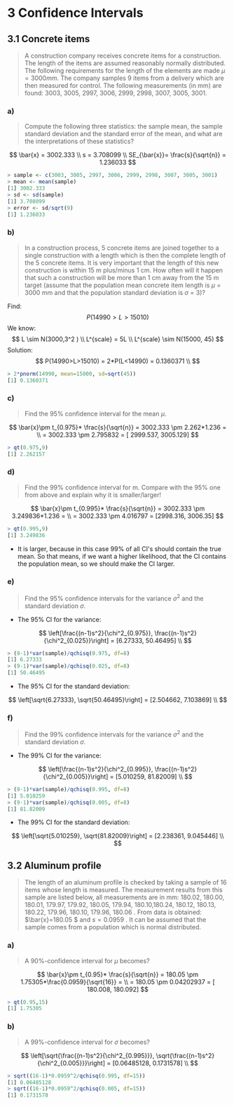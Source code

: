 # 3 Confidence Intervals

## 3.1 Concrete items

> A construction company receives concrete items for a construction. The length
> of the items are assumed reasonably normally distributed. The following requirements
> for the length of the elements are made $\mu=3000mm$. The company samples 9 items from a delivery which are then measured for control. The following measurements (in mm) are found: 3003, 3005, 2997, 3006, 2999, 2998, 3007, 3005, 3001.

### a) 

> Compute the following three statistics: the sample mean, the sample standard deviation and the standard error of the mean, and what are the interpretations of these statistics?

$$
\bar{x} = 3002.333 \\
s = 3.708099 \\
SE_{\bar{x}}= \frac{s}{\sqrt{n}} = 1.236033
$$



```r
> sample <- c(3003, 3005, 2997, 3006, 2999, 2998, 3007, 3005, 3001)
> mean <- mean(sample)
[1] 3002.333
> sd <- sd(sample)
[1] 3.708099
> error <- sd/sqrt(9)
[1] 1.236033
```

<!-- Rememeber to answer about interpretation: 
These statistics is computed from an observed sample. Page 134 --> 

### b) 

> In a construction process, 5 concrete items are joined together to a single construction with a length which is then the complete length of the 5 concrete items. It is very important that the length of this new construction is within 15 m plus/minus 1 cm. How often will it happen that such a construction will be more than 1 cm away from the 15 m target (assume that the population mean concrete item length is $\mu$ = 3000 mm and that the population standard deviation is $\sigma$ = 3)?

Find:
$$
 P(14990>L>15010)
$$
We know:
$$
L \sim N(3000,3^2 ) \\
L^{scale} = 5L \\
L^{scale} \sim N(15000, 45)
$$
Solution:
$$
P(14990>L>15010) = 2*P(L<14990) = 0.1360371 \\
$$

```r
> 2*pnorm(14990, mean=15000, sd=sqrt(45)) 
[1] 0.1360371
```

### c)

> Find the 95% confidence interval for the mean $\mu$.

$$
\bar{x}\pm t_{0.975}* \frac{s}{\sqrt{n}} = 3002.333 \pm 2.262*1.236 = \\
= 3002.333 \pm 2.795832 = [ 2999.537,  3005.129]
$$


```R
> qt(0.975,9)
[1] 2.262157
```

### d)

> Find the 99% confidence interval for m. Compare with the 95% one from above and explain why it is smaller/larger!


$$
\bar{x}\pm t_{0.995}* \frac{s}{\sqrt{n}} = 3002.333 \pm 3.249836*1.236 = \\
= 3002.333 \pm 4.016797 = [2998.316,  3006.35]
$$

```R
> qt(0.995,9)
[1] 3.249836
```

- It is larger, because in this case 99% of all CI's should contain the true mean. So that means, if we want a higher likelihood, that the CI contains the population mean, so we should make the CI larger. 

### e)

> Find the 95% confidence intervals for the variance $\sigma^2$ and the standard deviation $\sigma$.

- The 95% CI for the variance:

$$
\left[\frac{(n-1)s^2}{\chi^2_{0.975}}, \frac{(n-1)s^2}{\chi^2_{0.025}}\right] = [6.27333, 50.46495] \\
$$



```R
> (9-1)*var(sample)/qchisq(0.975, df=8)
[1] 6.27333
> (9-1)*var(sample)/qchisq(0.025, df=8)
[1] 50.46495
```

- The 95% CI for the standard deviation: 

$$
\left[\sqrt{6.27333}, \sqrt{50.46495}\right] = [2.504662, 7.103869] \\
$$

### f)

> Find the 99% confidence intervals for the variance $\sigma^2$ and the standard deviation $\sigma$.

- The 99% CI for the variance:

$$
\left[\frac{(n-1)s^2}{\chi^2_{0.995}}, \frac{(n-1)s^2}{\chi^2_{0.005}}\right] = [5.010259, 81.82009] \\
$$

```R
> (9-1)*var(sample)/qchisq(0.995, df=8)
[1] 5.010259
> (9-1)*var(sample)/qchisq(0.005, df=8)
[1] 81.82009
```


- The 99% CI for the standard deviation: 

$$
\left[\sqrt{5.010259}, \sqrt{81.82009}\right] = [2.238361, 9.045446] \\
$$

## 3.2 Aluminum profile

> The length of an aluminum profile is checked by taking a sample of 16 items whose length is measured. The measurement results from this sample are listed below, all measurements are in mm: 180.02, 180.00, 180.01, 179.97, 179.92, 180.05, 179.94, 180.10,180.24, 180.12, 180.13, 180.22, 179.96, 180.10, 179.96, 180.06 . From data is obtained: $\bar{x}=180.05 $ and $s = 0.0959$ . It can be assumed that the sample comes from a population which is normal distributed.

### a) 

> A 90%-confidence interval for $\mu$ becomes?

$$
\bar{x}\pm t_{0.95}* \frac{s}{\sqrt{n}} = 180.05 \pm 1.75305*\frac{0.0959}{\sqrt{16}} = \\
= 180.05 \pm 0.04202937 = [ 180.008,  180.092]
$$



```R
> qt(0.95,15)
[1] 1.75305
```

### b)

> A 99%-confidence interval for $\sigma$ becomes?

$$
\left[\sqrt{\frac{(n-1)s^2}{\chi^2_{0.995}}}, \sqrt{\frac{(n-1)s^2}{\chi^2_{0.005}}}\right] = [0.06485128, 0.1731578] \\
$$

```R
> sqrt((16-1)*0.0959^2/qchisq(0.995, df=15))
[1] 0.06485128
> sqrt((16-1)*0.0959^2/qchisq(0.005, df=15))
[1] 0.1731578
```

